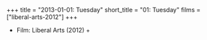 +++
title = "2013-01-01: Tuesday"
short_title = "01: Tuesday"
films = ["liberal-arts-2012"]
+++


* Film: Liberal Arts (2012) +
